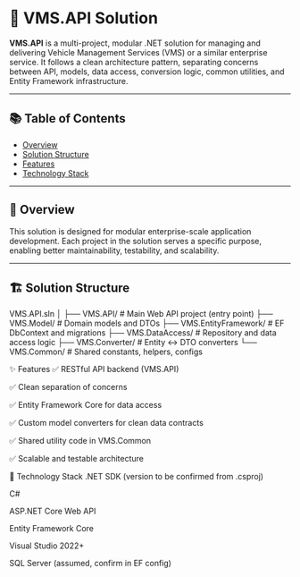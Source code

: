# 🧩 VMS.API Solution

**VMS.API** is a multi-project, modular .NET solution for managing and delivering Vehicle Management Services (VMS) or a similar enterprise service. It follows a clean architecture pattern, separating concerns between API, models, data access, conversion logic, common utilities, and Entity Framework infrastructure.

---

## 📚 Table of Contents

- [Overview](#overview)
- [Solution Structure](#solution-structure)
- [Features](#features)
- [Technology Stack](#technology-stack)

---

## 📖 Overview

This solution is designed for modular enterprise-scale application development. Each project in the solution serves a specific purpose, enabling better maintainability, testability, and scalability.

---

## 🏗 Solution Structure

VMS.API.sln
│
├── VMS.API/                  # Main Web API project (entry point)
├── VMS.Model/                # Domain models and DTOs
├── VMS.EntityFramework/      # EF DbContext and migrations
├── VMS.DataAccess/           # Repository and data access logic
├── VMS.Converter/            # Entity <-> DTO converters
└── VMS.Common/               # Shared constants, helpers, configs

✨ Features
✅ RESTful API backend (VMS.API)

✅ Clean separation of concerns

✅ Entity Framework Core for data access

✅ Custom model converters for clean data contracts

✅ Shared utility code in VMS.Common

✅ Scalable and testable architecture


🧰 Technology Stack
.NET SDK (version to be confirmed from .csproj)

C#

ASP.NET Core Web API

Entity Framework Core

Visual Studio 2022+

SQL Server (assumed, confirm in EF config)
